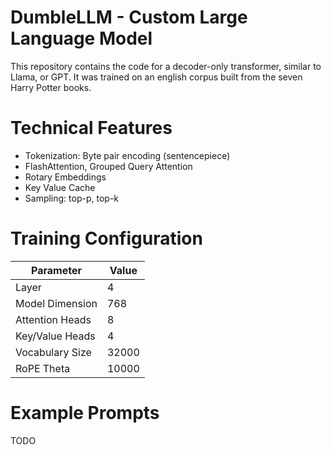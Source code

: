 # DumbleLLM - Custom Large Language Model

This repository contains the code for a decoder-only transformer, similar to Llama, or GPT. It was trained on an english corpus built from the seven Harry Potter books.

# Technical Features

- Tokenization: Byte pair encoding (sentencepiece)
- FlashAttention, Grouped Query Attention
- Rotary Embeddings
- Key Value Cache
- Sampling: top-p, top-k


# Training Configuration
| **Parameter**          | **Value**   |
|-------------------------|-------------|
| Layer                  | 4           |
| Model Dimension        | 768         |
| Attention Heads        | 8           |
| Key/Value Heads        | 4           |
| Vocabulary Size        | 32000       |
| RoPE Theta             | 10000       |


# Example Prompts
TODO